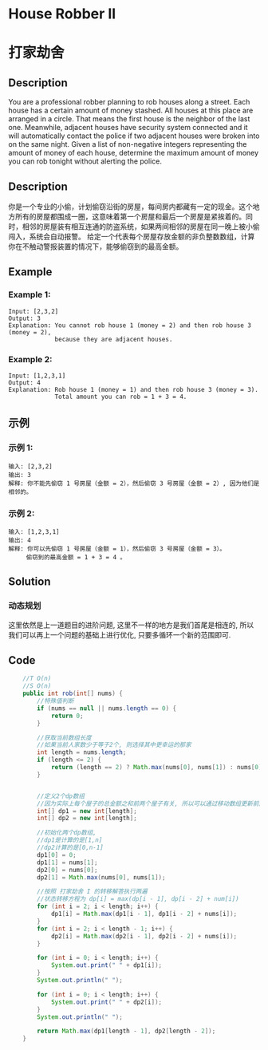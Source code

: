 # House Robber II
# 打家劫舍

## Description
You are a professional robber planning to rob houses along a street. Each house has a certain amount of money stashed. All houses at this place are arranged in a circle. That means the first house is the neighbor of the last one. Meanwhile, adjacent houses have security system connected and it will automatically contact the police if two adjacent houses were broken into on the same night.
Given a list of non-negative integers representing the amount of money of each house, determine the maximum amount of money you can rob tonight without alerting the police.

## Description
你是一个专业的小偷，计划偷窃沿街的房屋，每间房内都藏有一定的现金。这个地方所有的房屋都围成一圈，这意味着第一个房屋和最后一个房屋是紧挨着的。同时，相邻的房屋装有相互连通的防盗系统，如果两间相邻的房屋在同一晚上被小偷闯入，系统会自动报警。
给定一个代表每个房屋存放金额的非负整数数组，计算你在不触动警报装置的情况下，能够偷窃到的最高金额。

## Example
### Example 1:
    Input: [2,3,2]
    Output: 3
    Explanation: You cannot rob house 1 (money = 2) and then rob house 3 (money = 2),
                 because they are adjacent houses.

### Example 2:
    Input: [1,2,3,1]
    Output: 4
    Explanation: Rob house 1 (money = 1) and then rob house 3 (money = 3).
                 Total amount you can rob = 1 + 3 = 4.

## 示例
### 示例 1:
    输入: [2,3,2]
    输出: 3
    解释: 你不能先偷窃 1 号房屋（金额 = 2），然后偷窃 3 号房屋（金额 = 2）, 因为他们是相邻的。

### 示例 2:
    输入: [1,2,3,1]
    输出: 4
    解释: 你可以先偷窃 1 号房屋（金额 = 1），然后偷窃 3 号房屋（金额 = 3）。
         偷窃到的最高金额 = 1 + 3 = 4 。

## Solution
### 动态规划
这里依然是上一道题目的进阶问题, 这里不一样的地方是我们首尾是相连的, 所以我们可以再上一个问题的基础上进行优化, 只要多循环一个新的范围即可.


## Code 

```java
    //T O(n)
    //S O(n)
    public int rob(int[] nums) {
        //特殊值判断
        if (nums == null || nums.length == 0) {
            return 0;
        }

        //获取当前数组长度
        //如果当前人家数少于等于2个, 则选择其中更幸运的那家
        int length = nums.length;
        if (length <= 2) {
            return (length == 2) ? Math.max(nums[0], nums[1]) : nums[0];
        }


        //定义2个dp数组
        //因为实际上每个屋子的总金额之和前两个屋子有关, 所以可以通过移动数组更新前两个屋子的总金额, 使得S为O(1)
        int[] dp1 = new int[length];
        int[] dp2 = new int[length];

        //初始化两个dp数组,
        //dp1是计算的是[1,n]
        //dp2计算的是[0,n-1]
        dp1[0] = 0;
        dp1[1] = nums[1];
        dp2[0] = nums[0];
        dp2[1] = Math.max(nums[0], nums[1]);

        //按照 打家劫舍 I 的转移解答执行两遍
        //状态转移方程为 dp[i] = max(dp[i - 1], dp[i - 2] + num[i])
        for (int i = 2; i < length; i++) {
            dp1[i] = Math.max(dp1[i - 1], dp1[i - 2] + nums[i]);
        }
        for (int i = 2; i < length - 1; i++) {
            dp2[i] = Math.max(dp2[i - 1], dp2[i - 2] + nums[i]);
        }

        for (int i = 0; i < length; i++) {
            System.out.print(" " + dp1[i]);
        }
        System.out.println(" ");

        for (int i = 0; i < length; i++) {
            System.out.print(" " + dp2[i]);
        }
        System.out.println(" ");

        return Math.max(dp1[length - 1], dp2[length - 2]);
    }
```